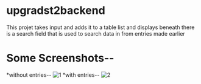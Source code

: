 # upgradst2backend

This projet takes input and adds it to a table list and displays beneath
there is a search field that is used to search data in from entries made earlier

# Some Screenshots--
*without entries--
![1](https://user-images.githubusercontent.com/70830990/113137932-cc6b1a00-9242-11eb-8955-b5a30de9ceab.png)
*with entries--
![2](https://user-images.githubusercontent.com/70830990/113138366-561ae780-9243-11eb-9a26-905b0855f399.png)



